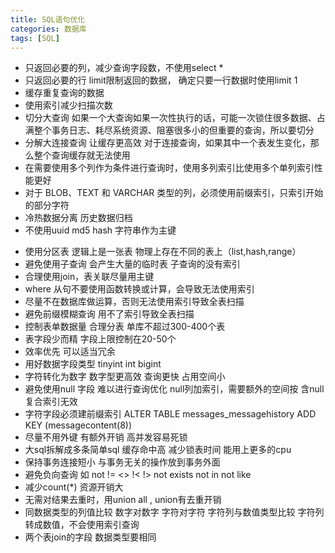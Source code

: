 ```yaml
---
title: SQL语句优化
categories: 数据库
tags: [SQL]
---
```

- 只返回必要的列，减少查询字段数，不使用select *
- 只返回必要的行   limit限制返回的数据， 确定只要一行数据时使用limit 1
- 缓存重复查询的数据
- 使用索引减少扫描次数
- 切分大查询 如果一个大查询如果一次性执行的话，可能一次锁住很多数据、占满整个事务日志、耗尽系统资源、阻塞很多小的但重要的查询，所以要切分
- 分解大连接查询   让缓存更高效 对于连接查询，如果其中一个表发生变化，那么整个查询缓存就无法使用
- 在需要使用多个列作为条件进行查询时，使用多列索引比使用多个单列索引性能更好
- 对于 BLOB、TEXT 和 VARCHAR 类型的列，必须使用前缀索引，只索引开始的部分字符
- 冷热数据分离 历史数据归档
- 不使用uuid md5 hash 字符串作为主键
<!-- more -->
- 使用分区表 逻辑上是一张表 物理上存在不同的表上（list,hash,range）
- 避免使用子查询 会产生大量的临时表 子查询的没有索引
- 合理使用join，表关联尽量用主键
- where 从句不要使用函数转换或计算，会导致无法使用索引
- 尽量不在数据库做运算，否则无法使用索引导致全表扫描
- 避免前缀模糊查询  用不了索引导致全表扫描  
- 控制表单数据量    合理分表  单库不超过300-400个表
- 表字段少而精   字段上限控制在20-50个
- 效率优先 可以适当冗余
- 用好数据字段类型 tinyint int bigint 
- 字符转化为数字   数字型更高效 查询更快 占用空间小
- 避免使用null 字段    难以进行查询优化  null列加索引，需要额外的空间按     含null复合索引无效
- 字符字段必须建前缀索引  ALTER TABLE messages_messagehistory ADD KEY (messagecontent(8))
- 尽量不用外键   有额外开销  高并发容易死锁
- 大sql拆解成多条简单sql   缓存命中高   减少锁表时间  能用上更多的cpu
- 保持事务连接短小    与事务无关的操作放到事务外面
- 避免负向查询       如 not   !=   <>   !<  !>   not exists  not in   not like
- 减少count(*)   资源开销大
- 无需对结果去重时，用union all ,    union有去重开销
- 同数据类型的列值比较  数字对数字  字符对字符  字符列与数值类型比较   字符列转成数值，不会使用索引查询
- 两个表join的字段 数据类型要相同